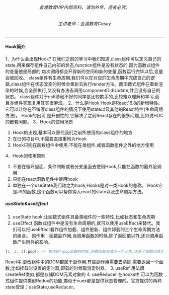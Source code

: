 ###### <center> 金渡教育VIP内部资料，请勿外传，违者必究。
###### <center>主讲老师：金渡教育Casey
---
#### Hook简介
1、为什么会出现Hook?
在我们之前的学习中我们知道,class组件可以定义自己的state,用来保存组件自己内部的状态,function组件是没有状态的,因为函数式组件的变量他是局部的,每次调用都会开辟新的空间和新的变量,函数运行完毕以后,变量会被回收。
class组件有生命周期,我们可以在对应的生命周期中完成自己的逻辑,class组件在状态改变的时候会重新去执行render方法。而函数式组件在重新渲染的时候,会全部执行,又没有办法去调用componentDidUpdate,并且没有自己的状态。
class组件对于es6基础不好的同学是比较欺手的,比较难以理解和学习,而且类组件实现复用其实很麻烦。
2、什么是Hook
Hook是React16.8的新增特性。它可以让你在不编写class组件的情况下使用state以及其他的React特性(生命周期方法)。
Hook的出现,是开创性的,它解决了之前React存在的很多问题,比如说HOC的嵌套问题。
3、Hook的使用场景

1. Hook的出现,基本可以替代我们之前所使用的class组件的地方
2. 在旧的项目中,不需要直接重构为Hook
3. Hook只能在函数组件中使用,不能在类组件,或者函数组件之外的地方使用

4、Hook的使用原则
1. 不要在循环里面、条件判断或者分支里面去使用Hook,只能在函数的最外层调用
2. 只能在react函数组件中使用hook
3. 单独在一个useState我们称之为hook,Hooks是对一类Hook的总称。
Hook它是JS的函数,这个函数可以帮你钩入react的state以及生命周期方法。

##### useState&useEffect
1. useState
hook:让函数式组件具备类组件的一些特性,比如状态和生命周期
2. useEffect
函数式组件中是没有生命周期的,就可以使用useEffect来替代。我们可以把useEffect看作组件加载、组件更新、组件卸载的三个生命周期方法的组合。
副作用：函数副作用,当调用函数的时候,除了返回值以外,还对调用函数产生附件的影响。
```js
[1, 2, 3].pop() // 每次执行pop函数的时候,原数组都会减少一个元素,改变了原数组其实就是一种副作用
```
React中,更改组件中的DOM都属于副作用,有些副作用需要去清除,需要返回一个函数,比如挂载时设置的定时器,卸载的时候取消定时器。
3. useRef
用法跟createRef类似,都是存储DOM元素对象的
4. useReducer
在hooks中,可以为函数式组件提供类似Redux的功能,类似于vuex都是提供状态管理的。官方提供的两种state管理：useState,useReducer。
